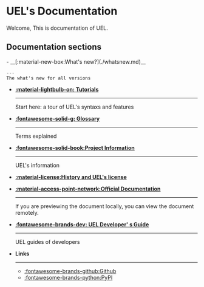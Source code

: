 <!-- This is the documentation of UEL -->

# UEL's Documentation

Welcome, This is documentation of UEL.

## Documentation sections
<div class="grid cards" markdown>
- __[:material-new-box:What's new?](./whatsnew.md)__

    ---
    The what's new for all versions

- __[:material-lightbulb-on: Tutorials](./tutorial.md)__

    ---
    Start here: a tour of UEL's syntaxs and features

- __[:fontawesome-solid-g: Glossary](./glossary.md)__

    ---
    Terms explained

- __[:fontawesome-solid-book:Project Information](./information.md)__

    ---
    UEL's information

- __[:material-license:History and UEL's license](history_and_licenses.md)__

- __[:material-access-point-network:Official Documentation](https://user-11150.github.io/puel)__

    ---
    If you are previewing the document locally, you can view the document remotely.

- __[:fontawesome-brands-dev: UEL Developer' s Guide](./dev-guide/index.md)__

    ---
    UEL guides of developers

- __Links__

    ---
    * [:fontawesome-brands-github:Github](https://github.com/user-11150/puel)
    * [:fontawesome-brands-python:PyPI](https://pypi.org/project/uel)

</div>
